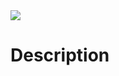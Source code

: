 
<img src=[https://see.fontimg.com/api/renderfont4/KpAp/eyJyIjoiZnMiLCJoIjoxMDAsInciOjEwMDAsImZzIjoxMDAsImZnYyI6IiMwRjlCRkEiLCJiZ2MiOiIjMEMwMDAwIiwidCI6MX0/QXV0b1NvdXJjZUlELUxpZ2h0/kg-second-chances-sketch.png](https://see.fontimg.com/api/renderfont4/KpAp/eyJyIjoiZnMiLCJoIjozNywidyI6MTAwMCwiZnMiOjM3LCJmZ2MiOiIjM0JFQkVGIiwiYmdjIjoiI0ZGRkZGRiIsInQiOjF9/QXV0b1NvdXJjZUlELUZlYXR1cmVFeHRyYWN0b3I/kg-second-chances-sketch.png)>

<!--
[![DOI](https://zenodo.org/badge/440851447.svg)](https://zenodo.org/badge/latestdoi/440851447) 
<a href="https://ascl.net/2203.014"><img src="https://img.shields.io/badge/ascl-2203.014-blue.svg?colorB=262255" alt="ascl:2203.014" /></a>
<img src="https://github.com/FiorenSt/AutoSourceID-Light/blob/main/Plots/OpticalImagePatch.png " width=50% height=50%><img src="https://github.com/FiorenSt/AutoSourceID-Light/blob/main/Plots/LoGOnOptical.png " width=50% height=50%> 
-->

<!--
![GitHub stars](https://img.shields.io/github/stars/FiorenSt/AutoSourceID-Light?style=social)
![GitHub forks](https://img.shields.io/github/forks/FiorenSt/AutoSourceID-Light?style=social)
![GitHub watchers](https://img.shields.io/github/watchers/FiorenSt/AutoSourceID-Light?style=social)
![GitHub followers](https://img.shields.io/github/followers/FiorenSt?style=social)
-->



# Description


